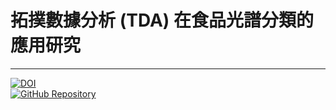 # 拓撲數據分析 (TDA) 在食品光譜分類的應用研究
---

[![DOI](https://zenodo.org/badge/DOI/10.5281/zenodo.17052560.svg)](https://doi.org/10.5281/zenodo.17052560)  
[![GitHub Repository](https://img.shields.io/badge/GitHub-Repository-orange?style=flat-square&logo=github)](https://github.com/leelyk/Food_Spectro_classification_TDA)

